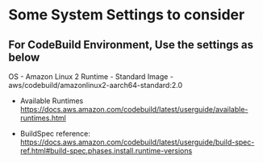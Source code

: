 # Some System Settings to consider
## For CodeBuild Environment, Use the settings as below
OS - Amazon Linux 2
Runtime - Standard
Image - aws/codebuild/amazonlinux2-aarch64-standard:2.0

- Available Runtimes
https://docs.aws.amazon.com/codebuild/latest/userguide/available-runtimes.html

- BuildSpec reference:
https://docs.aws.amazon.com/codebuild/latest/userguide/build-spec-ref.html#build-spec.phases.install.runtime-versions



